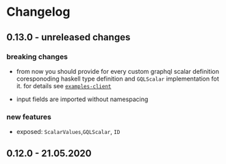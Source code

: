 # Changelog

## 0.13.0 - unreleased changes

### breaking changes

- from now you should provide for every custom graphql scalar definition coresponoding haskell type definition and `GQLScalar` implementation fot it. for details see [`examples-client`](https://github.com/morpheusgraphql/morpheus-graphql/tree/master/examples-client)

- input fields are imported without namespacing

### new features

- exposed: `ScalarValues`,`GQLScalar`, `ID`

## 0.12.0 - 21.05.2020
